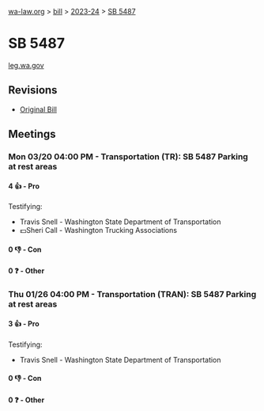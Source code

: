 [wa-law.org](/) > [bill](/bill/) > [2023-24](/bill/2023-24/) > [SB 5487](/bill/2023-24/sb/5487/)

# SB 5487
[leg.wa.gov](https://app.leg.wa.gov/billsummary?BillNumber=5487&Year=2023&Initiative=false)

## Revisions
* [Original Bill](1/)

## Meetings
### Mon 03/20 04:00 PM - Transportation (TR): SB 5487 Parking at rest areas
#### 4 👍 - Pro
Testifying:
* Travis Snell - Washington State Department of Transportation
* 💵Sheri Call - Washington Trucking Associations

#### 0 👎 - Con

#### 0 ❓ - Other

### Thu 01/26 04:00 PM - Transportation (TRAN): SB 5487 Parking at rest areas
#### 3 👍 - Pro
Testifying:
* Travis Snell - Washington State Department of Transportation

#### 0 👎 - Con

#### 0 ❓ - Other
